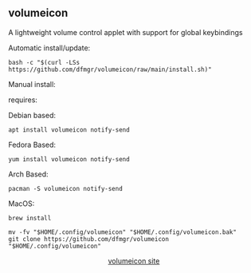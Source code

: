 ## volumeicon  
  
A lightweight volume control applet with support for global keybindings  
  
Automatic install/update:

```shell
bash -c "$(curl -LSs https://github.com/dfmgr/volumeicon/raw/main/install.sh)"
```

Manual install:
  
requires:

Debian based:

```shell
apt install volumeicon notify-send
```  

Fedora Based:

```shell
yum install volumeicon notify-send
```  

Arch Based:

```shell
pacman -S volumeicon notify-send
```  

MacOS:  

```shell
brew install
```
  
```shell
mv -fv "$HOME/.config/volumeicon" "$HOME/.config/volumeicon.bak"
git clone https://github.com/dfmgr/volumeicon "$HOME/.config/volumeicon"
```
  
<p align=center>
  <a href="http://nullwise.com/volumeicon.html" target="_blank" rel="noopener noreferrer">volumeicon site</a>
</p>  
